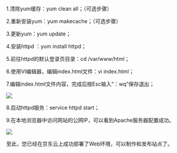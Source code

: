 1.清除yum缓存：yum clean all；（可选步骤）

2.重新安装yum：yum makecache；（可选步骤）

3.更新yum：yum update；

4.安装httpd ：yum install httpd；

5.前往httpd的默认登录页目录：cd /var/www/html；

6.使用VI编辑器，编辑index.html文件：vi index.html；

7.编辑index.html文件内容，完成后按Esc输入“：wq”保存退出；

![](https://img1.jcloudcs.com/cms/2b3a3f69-17a3-4b84-947d-d824f7551f8e20170313112805.png)

8.启动httpd服务：service httpd start；

9.在本地浏览器中访问网站的公网IP，可以看到Apache服务器配置成功。

![](https://img1.jcloudcs.com/cms/555c9c64-ff7f-4a4b-93ca-4642b0af808320170313112812.png)

至此，您已经在京东云上成功部署了Web环境，可以制作和发布站点了。